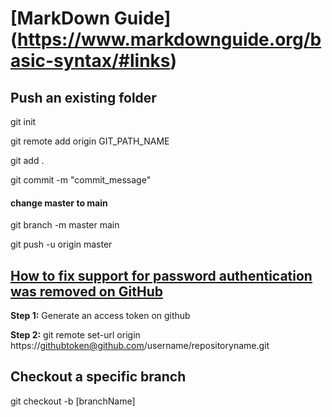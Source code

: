 [MarkDown Guide] (https://www.markdownguide.org/basic-syntax/#links)
=============



## Push an existing folder
git init

git remote add origin GIT_PATH_NAME

git add .

git commit -m "commit_message"

#### change master to main
git branch -m master main

git push -u origin master


## [How to fix support for password authentication was removed on GitHub](https://levelup.gitconnected.com/fix-password-authentication-github-3395e579ce74)

__Step 1:__ Generate an access token on github

__Step 2:__ git remote set-url origin https://githubtoken@github.com/username/repositoryname.git
  
 ## Checkout a specific branch
  
 git checkout -b [branchName]
  



